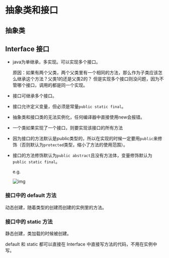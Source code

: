 # 抽象类和接口



## 抽象类





## Interface 接口

- java为单继承，多实现。可以实现多个接口。

  原因：如果有两个父类，两个父类里有一个相同的方法，那么作为子类应该怎么继承这个方法？父类1的还是父类2的？
  但是实现多个接口则没问题，因为不管哪个接口，调用的都是同一个实现。

- 接口可继承多个接口。

- 接口允许定义变量，但必须是常量`public static final`。

- 抽象类和接口类的无法实例化，任何编译器中直接使用new会报错。

- 一个类如果实现了一个接口，则要实现该接口的所有方法

- 因为接口的方法默认是public类型的，所以在实现的时候一定要用`public`来修饰（否则默认为`protected`类型，缩小了方法的使用范围）。

- 接口的方法修饰默认为`public abstract`且没有方法体，变量修饰默认为`public static final`。

  e.g.

  ![img](https://image-hosting.jellyfishmix.com/20200629093438.png)

### 接口中的 default 方法

动态创建，随着类型的创建而创建的实例里的方法。

### 接口中的 static 方法

静态创建，类加载的时候被创建。

default 和 static 都可以直接在 Interface 中直接写方法的代码，不用在实例中写。